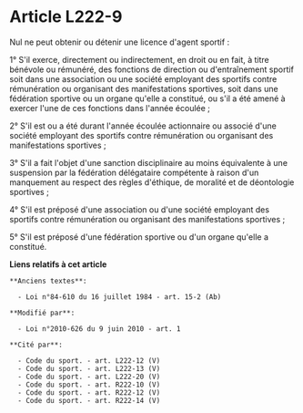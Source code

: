 # Article L222-9

Nul ne peut obtenir ou détenir une licence d'agent sportif :

1° S'il exerce, directement ou indirectement, en droit ou en fait, à titre bénévole ou rémunéré, des fonctions de direction
ou d'entraînement sportif soit dans une association ou une société employant des sportifs contre rémunération ou organisant
des manifestations sportives, soit dans une fédération sportive ou un organe qu'elle a constitué, ou s'il a été amené à
exercer l'une de ces fonctions dans l'année écoulée ;

2° S'il est ou a été durant l'année écoulée actionnaire ou associé d'une société employant des sportifs contre rémunération
ou organisant des manifestations sportives ;

3° S'il a fait l'objet d'une sanction disciplinaire au moins équivalente à une suspension par la fédération délégataire
compétente à raison d'un manquement au respect des règles d'éthique, de moralité et de déontologie sportives ;

4° S'il est préposé d'une association ou d'une société employant des sportifs contre rémunération ou organisant des
manifestations sportives ;

5° S'il est préposé d'une fédération sportive ou d'un organe qu'elle a constitué.

**Liens relatifs à cet article**

	**Anciens textes**:

	  - Loi n°84-610 du 16 juillet 1984 - art. 15-2 (Ab)

	**Modifié par**:

	  - Loi n°2010-626 du 9 juin 2010 - art. 1

	**Cité par**:

	  - Code du sport. - art. L222-12 (V)
	  - Code du sport. - art. L222-13 (V)
	  - Code du sport. - art. L222-20 (V)
	  - Code du sport. - art. R222-10 (V)
	  - Code du sport. - art. R222-12 (V)
	  - Code du sport. - art. R222-14 (V)
